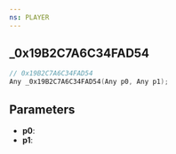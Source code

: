 ```yaml
---
ns: PLAYER
---
```

## _0x19B2C7A6C34FAD54

```c
// 0x19B2C7A6C34FAD54
Any _0x19B2C7A6C34FAD54(Any p0, Any p1);
```

## Parameters
* **p0**:
* **p1**:
